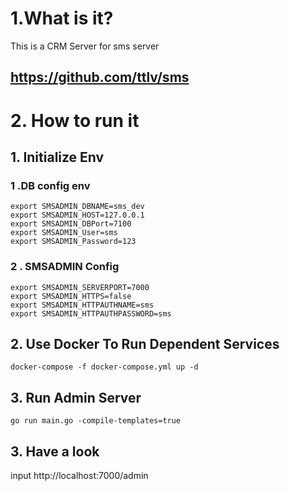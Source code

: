 # 1.What is it?

This is a CRM Server for sms server

## https://github.com/ttlv/sms

# 2. How to run it

## 1. Initialize Env

### 1 .DB config env

````
export SMSADMIN_DBNAME=sms_dev
export SMSADMIN_HOST=127.0.0.1
export SMSADMIN_DBPort=7100
export SMSADMIN_User=sms
export SMSADMIN_Password=123
````



### 2 . SMSADMIN Config

````
export SMSADMIN_SERVERPORT=7000
export SMSADMIN_HTTPS=false
export SMSADMIN_HTTPAUTHNAME=sms
export SMSADMIN_HTTPAUTHPASSWORD=sms
````

## 2. Use Docker To Run Dependent Services

````
docker-compose -f docker-compose.yml up -d
````

## 3. Run Admin Server

````
go run main.go -compile-templates=true
````

## 3. Have a look

input http://localhost:7000/admin



